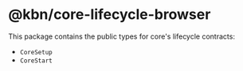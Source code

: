 # @kbn/core-lifecycle-browser

This package contains the public types for core's lifecycle contracts:
- `CoreSetup`
- `CoreStart`
